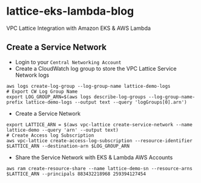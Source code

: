 # lattice-eks-lambda-blog
VPC Lattice Integration with Amazon EKS &amp; AWS Lambda

## Create a Service Network

* Login to your `Central Networking Account`
* Create a CloudWatch log group to store the VPC Lattice Service Network logs

```shell
aws logs create-log-group --log-group-name lattice-demo-logs
# Export CW Log Group Name
export LOG_GROUP_ARN=$(aws logs describe-log-groups --log-group-name-prefix lattice-demo-logs --output text --query 'logGroups[0].arn')
```

* Create a Service Network

```shell
export LATTICE_ARN = $(aws vpc-lattice create-service-network --name lattice-demo --query 'arn' --output text)
# Create Access log Subscription
aws vpc-lattice create-access-log-subscription --resource-identifier $LATTICE_ARN --destination-arn $LOG_GROUP_ARN
```

* Share the Service Network with EKS & Lambda AWS Accounts

```shell
aws ram create-resource-share --name lattice-demo-sn --resource-arns $LATTICE_ARN --principals 883432218968 259394127454
```